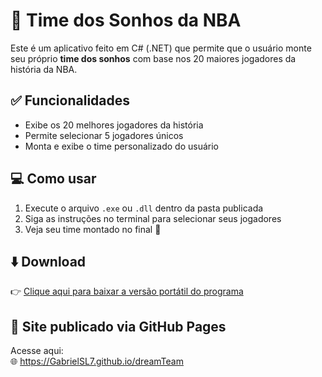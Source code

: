 # 🏀 Time dos Sonhos da NBA

Este é um aplicativo feito em C# (.NET) que permite que o usuário monte seu próprio **time dos sonhos** com base nos 20 maiores jogadores da história da NBA.

## ✅ Funcionalidades

- Exibe os 20 melhores jogadores da história
- Permite selecionar 5 jogadores únicos
- Monta e exibe o time personalizado do usuário

## 💻 Como usar

1. Execute o arquivo `.exe` ou `.dll` dentro da pasta publicada
2. Siga as instruções no terminal para selecionar seus jogadores
3. Veja seu time montado no final 🎉


## ⬇️ Download

👉 [Clique aqui para baixar a versão portátil do programa](./dist/dreamTeam.zip)

## 🔗 Site publicado via GitHub Pages

Acesse aqui:  
🌐 https://GabrielSL7.github.io/dreamTeam

